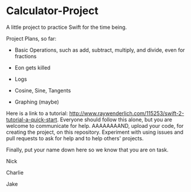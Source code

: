 # Calculator-Project
A little project to practice Swift for the time being.

Project Plans, so far:

- Basic Operations, such as add, subtract, multiply, and divide, even for fractions

- Eon gets killed

- Logs

- Cosine, Sine, Tangents

- Graphing (maybe)


Here is a link to a tutorial: http://www.raywenderlich.com/115253/swift-2-tutorial-a-quick-start.
Everyone should follow this alone, but you are welcome to communicate for help.
AAAAAAAAND, upload your code, for creating the project, on this repository.
Experiment with using issues and pull requests to ask for help and to help others' projects.

Finally, put your name down here so we know that you are on task.

Nick

Charlie

Jake

